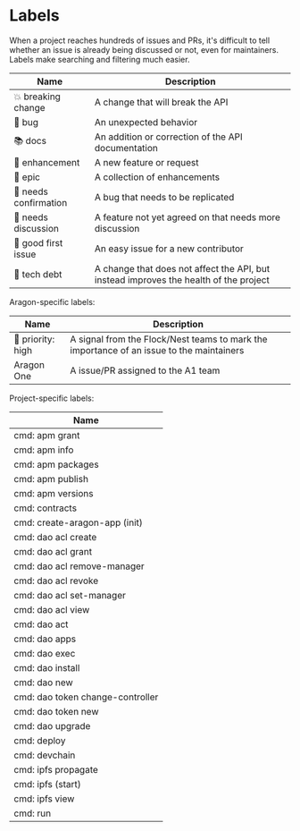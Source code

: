 # Labels

When a project reaches hundreds of issues and PRs, it's difficult to tell whether an issue is
already being discussed or not, even for maintainers. Labels make searching and filtering much
easier.

| Name                  | Description                                                                           |
| --------------------- | ------------------------------------------------------------------------------------- |
| 💥 breaking change    | A change that will break the API                                                      |
| 🐛 bug                | An unexpected behavior                                                                |
| 📚 docs               | An addition or correction of the API documentation                                    |
| 🚀 enhancement        | A new feature or request                                                              |
| 🔮 epic               | A collection of enhancements                                                          |
| 🔬 needs confirmation | A bug that needs to be replicated                                                     |
| 💬 needs discussion   | A feature not yet agreed on that needs more discussion                                |
| 🙏 good first issue   | An easy issue for a new contributor                                                   |
| 🚧 tech debt          | A change that does not affect the API, but instead improves the health of the project |

Aragon-specific labels:

| Name              | Description                                                                              |
| ----------------- | ---------------------------------------------------------------------------------------- |
| 📌 priority: high | A signal from the Flock/Nest teams to mark the importance of an issue to the maintainers |
| Aragon One        | A issue/PR assigned to the A1 team                                                       |

Project-specific labels:

| Name                             |
| -------------------------------- |
| cmd: apm grant                   |
| cmd: apm info                    |
| cmd: apm packages                |
| cmd: apm publish                 |
| cmd: apm versions                |
| cmd: contracts                   |
| cmd: create-aragon-app (init)    |
| cmd: dao acl create              |
| cmd: dao acl grant               |
| cmd: dao acl remove-manager      |
| cmd: dao acl revoke              |
| cmd: dao acl set-manager         |
| cmd: dao acl view                |
| cmd: dao act                     |
| cmd: dao apps                    |
| cmd: dao exec                    |
| cmd: dao install                 |
| cmd: dao new                     |
| cmd: dao token change-controller |
| cmd: dao token new               |
| cmd: dao upgrade                 |
| cmd: deploy                      |
| cmd: devchain                    |
| cmd: ipfs propagate              |
| cmd: ipfs (start)                |
| cmd: ipfs view                   |
| cmd: run                         |

